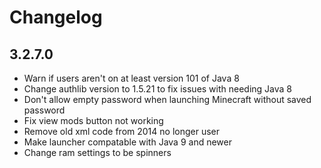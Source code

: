 # Changelog

## 3.2.7.0

- Warn if users aren't on at least version 101 of Java 8
- Change authlib version to 1.5.21 to fix issues with needing Java 8
- Don't allow empty password when launching Minecraft without saved password
- Fix view mods button not working
- Remove old xml code from 2014 no longer user
- Make launcher compatable with Java 9 and newer
- Change ram settings to be spinners
